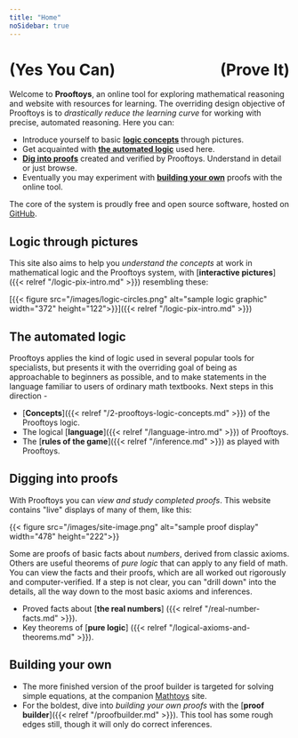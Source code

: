 ```yaml
---
title: "Home"
noSidebar: true
---
```


<h1><b><b style="float:right">(Prove It)</b><b>(Yes You Can)</b></b></h1>

Welcome to **Prooftoys**, an online tool for exploring mathematical
reasoning and website with resources for learning.  The overriding
design objective of Prooftoys is to *drastically reduce the learning
curve* for working with precise, automated reasoning.  Here you can:

- Introduce yourself to basic
  [**logic concepts**](#logic-through-pictures) through pictures.
- Get acquainted with [**the automated logic**](#the-automated-logic)
  used here.
- [**Dig into proofs**](#digging-into-proofs) created and verified
  by Prooftoys.  Understand in detail or just browse.
- Eventually you may experiment with
  [**building your own**](#building-your-own) proofs with the online
  tool.



The core of the system is proudly free and open source software,
hosted on <a href="http://github.com/crisperdue/prooftoys"
target=_blank> GitHub</a>.

## Logic through pictures

This site also aims to help you *understand the concepts* at work in
mathematical logic and the Prooftoys system, with
[**interactive pictures**]({{< relref "/logic-pix-intro.md" >}})
resembling these:

[{{< figure src="/images/logic-circles.png" alt="sample logic graphic"
   width="372" height="122">}}]({{< relref "/logic-pix-intro.md" >}})


## The automated logic

Prooftoys applies the kind of logic used in several popular
tools for specialists, but presents it with the overriding
goal of being as approachable to beginners as possible, and
to make statements in the language familiar to users of
ordinary math textbooks.  Next steps in this direction -

- [**Concepts**]({{< relref "/2-prooftoys-logic-concepts.md" >}})
  of the Prooftoys logic.
- The logical [**language**]({{< relref "/language-intro.md" >}})
  of Prooftoys.
- The [**rules of the game**]({{< relref "/inference.md" >}})
  as played with Prooftoys.


## Digging into proofs

With Prooftoys you can *view and study completed proofs*. This
website contains "live" displays of many of them, like this:

{{< figure src="/images/site-image.png" alt="sample proof display"
   width="478" height="222">}}

Some are proofs of basic facts about *numbers*, derived from classic
axioms.  Others are useful theorems of *pure logic* that can apply to
any field of math.  You can view the facts and their proofs, which are
all worked out rigorously and computer-verified.  If a step is not
clear, you can "drill down" into the details, all the way down to the
most basic axioms and inferences.

- Proved facts about [**the real numbers**]
  ({{< relref "/real-number-facts.md" >}}).
- Key theorems of [**pure logic**]
  ({{< relref "/logical-axioms-and-theorems.md" >}}).


## Building your own

- The more finished version of the proof builder
  is targeted for solving simple equations, at the
  companion [Mathtoys](http://mathtoys.org/equations.html) site.
- For the boldest, dive into *building your own proofs* with the
  [**proof builder**]({{< relref "/proofbuilder.md" >}}).  This tool
  has some rough edges still, though it will only do correct
  inferences.

